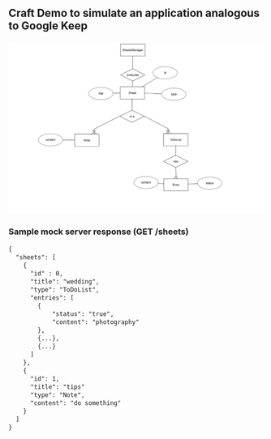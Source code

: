 
## Craft Demo to simulate an application analogous to Google Keep

![alt tag](images/ERDiagram2.png "Description goes here")

### Sample mock server response (GET /sheets)
```
{
  "sheets": [
    {
      "id" : 0,
      "title": "wedding",
      "type": "ToDoList",
      "entries": [
        {
            "status": "true",
            "content": "photography"
        },
        {...},
        {...}
      ]
    },
    {
      "id": 1,
      "title": "tips"
      "type": "Note",
      "content": "do something"
    }
  ]
}
```